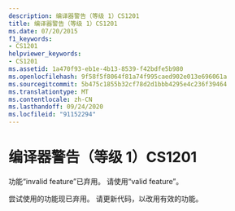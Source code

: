 ```yaml
---
description: 编译器警告（等级 1）CS1201
title: 编译器警告（等级 1）CS1201
ms.date: 07/20/2015
f1_keywords:
- CS1201
helpviewer_keywords:
- CS1201
ms.assetid: 1a470f93-eb1e-4b13-8539-f42bdfe5b980
ms.openlocfilehash: 9f58f5f8064f81a74f995caed902e013e696061a
ms.sourcegitcommit: 5b475c1855b32cf78d2d1bbb4295e4c236f39464
ms.translationtype: MT
ms.contentlocale: zh-CN
ms.lasthandoff: 09/24/2020
ms.locfileid: "91152294"
---
```

# <a name="compiler-warning-level-1-cs1201"></a>编译器警告（等级 1）CS1201

功能“invalid feature”已弃用。 请使用“valid feature”。  
  
 尝试使用的功能现已弃用。 请更新代码，以改用有效的功能。
